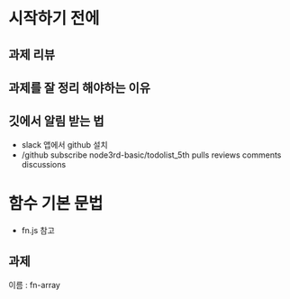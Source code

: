 # 시작하기 전에
## 과제 리뷰
## 과제를 잘 정리 해야하는 이유
## 깃에서 알림 받는 법
- slack 앱에서 github 설치
- /github subscribe node3rd-basic/todolist_5th pulls reviews comments discussions

# 함수 기본 문법
- fn.js 참고

## 과제
이름 : fn-array

